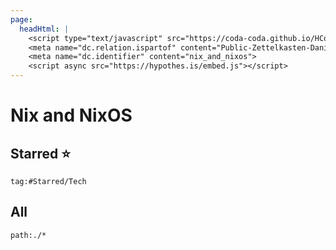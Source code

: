 ```yaml
---
page:
  headHtml: |
    <script type="text/javascript" src="https://coda-coda.github.io/HConfig/1.js"></script>
    <meta name="dc.relation.ispartof" content="Public-Zettelkasten-Daniel-Britten-(ORCID-0000-0002-7860-3595)">
    <meta name="dc.identifier" content="nix_and_nixos">
    <script async src="https://hypothes.is/embed.js"></script>
---
```

# Nix and NixOS
## Starred ⭐
```query
tag:#Starred/Tech
```

## All
```query
path:./*
```